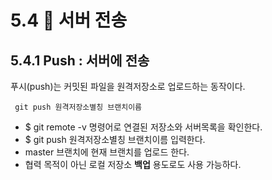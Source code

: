 # 5.4 🚀 서버 전송

## 5.4.1 Push : 서버에 전송
푸시(push)는 커밋된 파일을 원격저장소로 업로드하는 동작이다.

     git push 원격저장소별칭 브랜치이름
* $ git remote -v 명령어로 연결된 저장소와 서버목록을 확인한다.
* $ git push 원격저장소별칭 브랜치이름 입력한다.
* master 브랜치에 현재 브랜치를 업로드 한다.
* 협력 목적이 아닌 로컬 저장소 __백업__ 용도로도 사용 가능하다.
